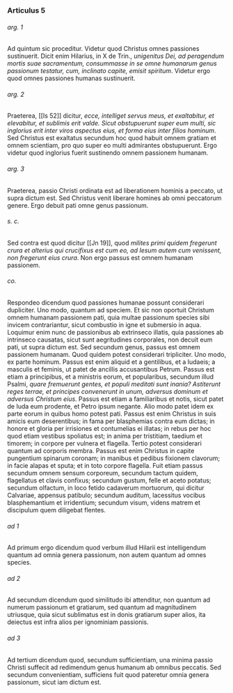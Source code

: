 ### Articulus 5

###### arg. 1
Ad quintum sic proceditur. Videtur quod Christus omnes passiones sustinuerit. Dicit enim Hilarius, in X de Trin., *unigenitus Dei, ad peragendum mortis suae sacramentum, consummasse in se omne humanarum genus passionum testatur, cum, inclinato capite, emisit spiritum*. Videtur ergo quod omnes passiones humanas sustinuerit.

###### arg. 2
Praeterea, [[Is 52]] dicitur, *ecce, intelliget servus meus, et exaltabitur, et elevabitur, et sublimis erit valde. Sicut obstupuerunt super eum multi, sic inglorius erit inter viros aspectus eius, et forma eius inter filios hominum*. Sed Christus est exaltatus secundum hoc quod habuit omnem gratiam et omnem scientiam, pro quo super eo multi admirantes obstupuerunt. Ergo videtur quod inglorius fuerit sustinendo omnem passionem humanam.

###### arg. 3
Praeterea, passio Christi ordinata est ad liberationem hominis a peccato, ut supra dictum est. Sed Christus venit liberare homines ab omni peccatorum genere. Ergo debuit pati omne genus passionum.

###### s. c.
Sed contra est quod dicitur [[Jn 19]], quod *milites primi quidem fregerunt crura et alterius qui crucifixus est cum eo, ad Iesum autem cum venissent, non fregerunt eius crura*. Non ergo passus est omnem humanam passionem.

###### co.
Respondeo dicendum quod passiones humanae possunt considerari dupliciter. Uno modo, quantum ad speciem. Et sic non oportuit Christum omnem humanam passionem pati, quia multae passionum species sibi invicem contrariantur, sicut combustio in igne et submersio in aqua. Loquimur enim nunc de passionibus ab extrinseco illatis, quia passiones ab intrinseco causatas, sicut sunt aegritudines corporales, non decuit eum pati, ut supra dictum est. Sed secundum genus, passus est omnem passionem humanam. Quod quidem potest considerari tripliciter. Uno modo, ex parte hominum. Passus est enim aliquid et a gentilibus, et a Iudaeis; a masculis et feminis, ut patet de ancillis accusantibus Petrum. Passus est etiam a principibus, et a ministris eorum, et popularibus, secundum illud Psalmi, *quare fremuerunt gentes, et populi meditati sunt inania? Astiterunt reges terrae, et principes convenerunt in unum, adversus dominum et adversus Christum eius*. Passus est etiam a familiaribus et notis, sicut patet de Iuda eum prodente, et Petro ipsum negante. Alio modo patet idem ex parte eorum in quibus homo potest pati. Passus est enim Christus in suis amicis eum deserentibus; in fama per blasphemias contra eum dictas; in honore et gloria per irrisiones et contumelias ei illatas; in rebus per hoc quod etiam vestibus spoliatus est; in anima per tristitiam, taedium et timorem; in corpore per vulnera et flagella. Tertio potest considerari quantum ad corporis membra. Passus est enim Christus in capite pungentium spinarum coronam; in manibus et pedibus fixionem clavorum; in facie alapas et sputa; et in toto corpore flagella. Fuit etiam passus secundum omnem sensum corporeum, secundum tactum quidem, flagellatus et clavis confixus; secundum gustum, felle et aceto potatus; secundum olfactum, in loco fetido cadaverum mortuorum, qui dicitur Calvariae, appensus patibulo; secundum auditum, lacessitus vocibus blasphemantium et irridentium; secundum visum, videns matrem et discipulum quem diligebat flentes.

###### ad 1
Ad primum ergo dicendum quod verbum illud Hilarii est intelligendum quantum ad omnia genera passionum, non autem quantum ad omnes species.

###### ad 2
Ad secundum dicendum quod similitudo ibi attenditur, non quantum ad numerum passionum et gratiarum, sed quantum ad magnitudinem utriusque, quia sicut sublimatus est in donis gratiarum super alios, ita deiectus est infra alios per ignominiam passionis.

###### ad 3
Ad tertium dicendum quod, secundum sufficientiam, una minima passio Christi suffecit ad redimendum genus humanum ab omnibus peccatis. Sed secundum convenientiam, sufficiens fuit quod pateretur omnia genera passionum, sicut iam dictum est.

